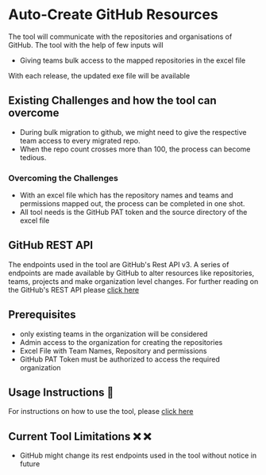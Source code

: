 # Auto-Create GitHub Resources

The tool will communicate with the repositories and organisations of GitHub. The tool with the help of few inputs will 

- Giving teams bulk access to the mapped repositories in the excel file

With each release, the updated exe file will be available 

## Existing Challenges and how the tool can overcome

- During bulk migration to github, we might need to give the respective team access to every migrated repo. 
- When the repo count crosses more than 100, the process can become tedious.

### Overcoming the Challenges

- With an excel file which has the repository names and teams and permissions mapped out, the process can be completed in one shot.
- All tool needs is the GitHub PAT token and the source directory of the excel file 

## GitHub REST API

The endpoints used in the tool are GitHub's Rest API v3. A series of endpoints are made available by GitHub to alter resources like repositories, teams, projects and make organization level changes. For further reading on the GitHub's REST API please [click here](https://docs.github.com/en/free-pro-team@latest/rest/overview)

## Prerequisites

- only existing teams in the organization will be considered
- Admin access to the organization for creating the repositories
- Excel File with Team Names, Repository and permissions
- GitHub PAT Token must be authorized to access the required organization

## Usage Instructions :memo:

For instructions on how to use the tool, please [click here](https://github.com/CanarysAutomations/bulk-repository-team-access/wiki)

## Current Tool Limitations  :x: :x:

- GitHub might change its rest endpoints used in the tool without notice in future
